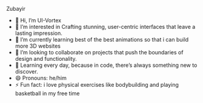Zubayir
- 👋 Hi, I’m UI-Vortex
- 👀 I’m interested in Crafting stunning, user-centric interfaces that leave a lasting impression.
- 🌱 I’m currently learning best of the best animations so that i can build more 3D websites
- 💞️ I’m looking to collaborate on projects that push the boundaries of design and functionality.
- 🌱 Learning every day, because in code, there’s always something new to discover.
- 😄 Pronouns: he/him
- ⚡ Fun fact: i love physical exercises like bodybuilding and playing basketball in my free time 

<!---
UI-Vortex/UI-Vortex is a ✨ special ✨ repository because its `README.md` (this file) appears on your GitHub profile.
You can click the Preview link to take a look at your changes.
--->
